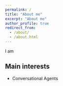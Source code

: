 ```yaml
---
permalink: /
title: "About me"
excerpt: "About me"
author_profile: true
redirect_from: 
  - /about/
  - /about.html
---
```


I am 

## Main interests

  * Conversational Agents 
  
